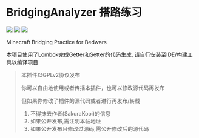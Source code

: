 # BridgingAnalyzer 搭路练习

![](https://img.shields.io/github/license/SakuraKoi/BridgingAnalyzer?style=flat-square) ![](https://img.shields.io/bstats/players/3991?style=flat-square) ![](https://img.shields.io/bstats/servers/3991?style=flat-square)

Minecraft Bridging Practice for Bedwars

本项目使用了[Lombok](https://projectlombok.org/)完成Getter和Setter的代码生成, 请自行安装至IDE/构建工具以编译项目

> 本插件以GPLv2协议发布
>   
> 你可以自由地使用或者传播本插件，也可以修改源代码再发布
> 
> 但如果你修改了插件的源代码或者进行再发布/转载
> 1. 不得抹去作者(SakuraKooi)的信息
> 2. 如果公开发布,需注明本帖地址
> 3. 如果公开发布且修改过源码,需公开修改后的源代码
